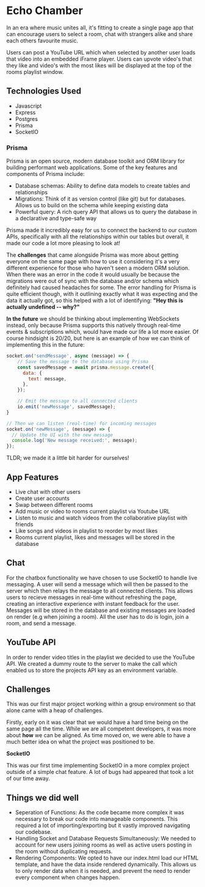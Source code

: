 # Echo Chamber

In an era where music unites all, it's fitting to create a single page app that can encourage users to select a room, chat with strangers alike and share each others favourite music.

Users can post a YouTube URL which when selected by another user loads that video into an embedded iFrame player. Users can upvote video's that they like and video's with the most likes will be displayed at the top of the rooms playlist window.

## Technologies Used

- Javascript
- Express
- Postgres
- Prisma
- SocketIO

### Prisma

Prisma is an open source, modern database toolkit and ORM library for building performant web applications. Some of the key features and components of Prisma include:

- Database schemas: Ability to define data models to create tables and relationships
- Migrations: Think of it as version control (like git) but for databases. Allows us to build on the schema while keeping existing data
- Powerful query: A rich query API that allows us to query the database in a declarative and type-safe way

Prisma made it incredibly easy for us to connect the backend to our custom APIs, specifically with all the relationships within our tables but overall, it made our code a lot more pleasing to look at!

The **challenges** that came alongside Prisma was more about getting everyone on the same page with how to use it considering it's a very different experience for those who haven't seen a modern ORM solution. When there was an error in the code it would usually be because the migrations were out of sync with the database and/or schema which definitely had caused headaches for some. The error handling for Prisma is quite efficient though, with it outlining exactly what it was expecting and the data it actually got, so this helped with a lot of identifying: **"Hey this is actually undefined -- why?"**

**In the future** we should be thinking about implementing WebSockets instead, only because Prisma supports this natively through real-time events & subscriptions which, would have made our life a lot more easier. Of course hindsight is 20/20, but here is an example of how we can think of implementing this in the future:

```javascript
socket.on('sendMessage', async (message) => {
    // Save the message to the database using Prisma
    const savedMessage = await prisma.message.create({
      data: {
        text: message,
      },
    });

    // Emit the message to all connected clients
    io.emit('newMessage', savedMessage);
}

// Then we can listen (real-time) for incoming messages
socket.on('newMessage', (message) => {
  // Update the UI with the new message
  console.log('New message received:', message);
});
```

TLDR; we made it a little bit harder for ourselves!

## App Features

- Live chat with other users
- Create user accounts
- Swap between different rooms
- Add music or video to rooms current playlist via Youtube URL
- Listen to music and watch videos from the collaborative playlist with friends
- Like songs and videos in playlist to reorder by most likes
- Rooms current playlist, likes and messages will be stored in the database

## Chat

For the chatbox functionality we have chosen to use SocketIO to handle live messaging. A user will send a message which will then be passed to the server which then relays the message to all connected clients. This allows users to recieve messages in real-time without refreshing the page, creating an interactive experience with instant feedback for the user. Messages will be stored in the database and existing messages are loaded on render (e.g when joining a room).
All the user has to do is login, join a room, and send a message.

## YouTube API

In order to render video titles in the playlist we decided to use the YouTube API. We created a dummy route to the server to make the call which enabled us to store the projects API key as an environment variable.

## Challenges

This was our first major project working within a group environment so that alone came with a heap of challenges.

Firstly, early on it was clear that we would have a hard time being on the same page all the time. While we are all competent developers, it was more about **how** we can be aligned. As time moved on, we were able to have a much better idea on what the project was positioned to be.

**SocketIO**

This was our first time implementing SocketIO in a more complex project outside of a simple chat feature. A lot of bugs had appeared that took a lot of our time away.

## Things we did well

- Seperation of Functions: As the code became more complex it was necessary to break our code into manageable components. This required a lot of importing/exporting but it vastly improved navigating our codebase.
- Handling Socket and Database Requests Simultaneously: We needed to account for new users joining rooms as well as active users posting in the room without duplicating requests.
- Rendering Components: We opted to have our index.html load our HTML template, and have the data inside rendered dynamically. This allows us to only render data when it is needed, and prevent the need to render every component when changes happen.
